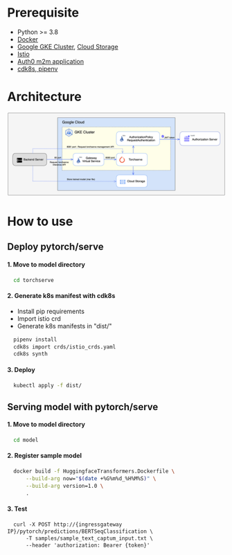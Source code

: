 # Prerequisite
- Python >= 3.8
- [Docker](https://docs.docker.com/get-docker/)
- [Google GKE Cluster](https://github.com/pytorch/serve/blob/master/kubernetes/README.md#-Torchserve-on-Kubernetes), [Cloud Storage](https://cloud.google.com/storage)
- [Istio](https://istio.io/latest/docs/setup/getting-started/)
- [Auth0 m2m application](https://auth0.com/)
- [cdk8s, pipenv](https://cdk8s.io/docs/latest/getting-started/)

# Architecture
![here](./image/diagram.png)

# How to use
## Deploy pytorch/serve 
#### 1. Move to model directory
  ```bash
    cd torchserve
  ```

#### 2. Generate k8s manifest with cdk8s
  - Install pip requirements
  - Import istio crd
  - Generate k8s manifests in "dist/"
  ```bash
    pipenv install 
    cdk8s import crds/istio_crds.yaml
    cdk8s synth
  ```

#### 3. Deploy
  ```bash
    kubectl apply -f dist/
  ```

## Serving model with pytorch/serve 
#### 1. Move to model directory
  ```bash
    cd model
  ```

#### 2. Register sample model
  ```bash
    docker build -f HuggingfaceTransformers.Dockerfile \
    	--build-arg now="$(date +%G%m%d_%H%M%S)" \
    	--build-arg version=1.0 \
    	.
  ```

#### 3. Test
  ```
    curl -X POST http://{ingressgateway IP}/pytorch/predictions/BERTSeqClassification \
    	-T samples/sample_text_captum_input.txt \
    	--header 'authorization: Bearer {token}'
  ``` 
